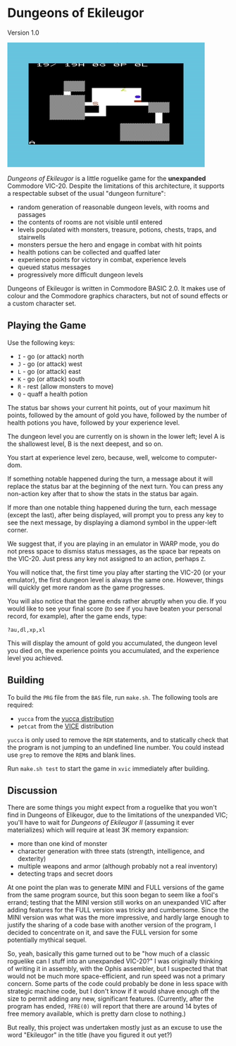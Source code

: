 Dungeons of Ekileugor
=====================

Version 1.0

![Screenshot of Dungeons of Ekileugor](https://github.com/catseye/Dungeons-of-Ekileugor/blob/master/images/dungeons-of-ekileugor.png)

_Dungeons of Ekileugor_ is a little roguelike game for the **unexpanded**
Commodore VIC-20.  Despite the limitations of this architecture, it supports
a respectable subset of the usual "dungeon furniture":

*   random generation of reasonable dungeon levels, with rooms and passages
*   the contents of rooms are not visible until entered
*   levels populated with monsters, treasure, potions, chests, traps, and
    stairwells
*   monsters persue the hero and engage in combat with hit points
*   health potions can be collected and quaffed later
*   experience points for victory in combat, experience levels
*   queued status messages
*   progressively more difficult dungeon levels

Dungeons of Ekileugor is written in Commodore BASIC 2.0.  It makes use of
colour and the Commodore graphics characters, but not of sound effects or a
custom character set.

Playing the Game
----------------

Use the following keys:

*   `I` - go (or attack) north
*   `J` - go (or attack) west
*   `L` - go (or attack) east
*   `K` - go (or attack) south
*   `R` - rest (allow monsters to move)
*   `Q` - quaff a health potion

The status bar shows your current hit points, out of your maximum hit points,
followed by the amount of gold you have, followed by the number of health
potions you have, followed by your experience level.

The dungeon level you are currently on is shown in the lower left; level A is
the shallowest level, B is the next deepest, and so on.

You start at experience level zero, because, well, welcome to computer-dom.

If something notable happened during the turn, a message about it will
replace the status bar at the beginning of the next turn.  You can press
any non-action key after that to show the stats in the status bar again.

If more than one notable thing happened during the turn, each message
(except the last), after being displayed, will prompt you to press any key
to see the next message, by displaying a diamond symbol in the upper-left
corner.

We suggest that, if you are playing in an emulator in WARP mode, you do
not press space to dismiss status messages, as the space bar repeats on
the VIC-20.  Just press any key not assigned to an action, perhaps `Z`.

You will notice that, the first time you play after starting the VIC-20
(or your emulator), the first dungeon level is always the same one.
However, things will quickly get more random as the game progresses.

You will also notice that the game ends rather abruptly when you die.  If
you would like to see your final score (to see if you have beaten your
personal record, for example), after the game ends, type:

    ?au,dl,xp,xl

This will display the amount of gold you accumulated, the dungeon level
you died on, the experience points you accumulated, and the experience level
you achieved.

Building
--------

To build the `PRG` file from the `BAS` file, run `make.sh`.  The following
tools are required:

*   `yucca` from the [yucca distribution][]
*   `petcat` from the [VICE][] distribution

`yucca` is only used to remove the `REM` statements, and to statically check
that the program is not jumping to an undefined line number.  You could
instead use `grep` to remove the `REM`s and blank lines.

Run `make.sh test` to start the game in `xvic` immediately after building.

[yucca distribution]: http://catseye.tc/projects/yucca/
[VICE]: http://vice-emu.sourceforge.net/

Discussion
----------

There are some things you might expect from a roguelike that you won't find
in Dungeons of Elikeugor, due to the limitations of the unexpanded VIC;
you'll have to wait for _Dungeons of Ekileugor II_ (assuming it ever
materializes) which will require at least 3K memory expansion:

*   more than one kind of monster
*   character generation with three stats (strength, intelligence, and
    dexterity)
*   multiple weapons and armor (although probably not a real inventory)
*   detecting traps and secret doors

At one point the plan was to generate MINI and FULL versions of the game
from the same program source, but this soon began to seem like a fool's
errand; testing that the MINI version still works on an unexpanded VIC after
adding features for the FULL version was tricky and cumbersome.  Since the
MINI version was what was the more impressive, and hardly large enough to
justify the sharing of a code base with another version of the program, I
decided to concentrate on it, and save the FULL version for some potentially
mythical sequel.

So, yeah, basically this game turned out to be "how much of a classic
roguelike can I stuff into an unexpanded VIC-20?"  I was originally thinking
of writing it in assembly, with the Ophis assembler, but I suspected that
that would not be much more space-efficient, and run speed was not a primary
concern.  Some parts of the code could probably be done in less space with
strategic machine code, but I don't know if it would shave enough off the
size to permit adding any new, significant features.  (Currently, after the
program has ended, `?FRE(0)` will report that there are around 14 bytes of
free memory available, which is pretty darn close to nothing.)

But really, this project was undertaken mostly just as an excuse to use the
word "Ekileugor" in the title (have you figured it out yet?)
